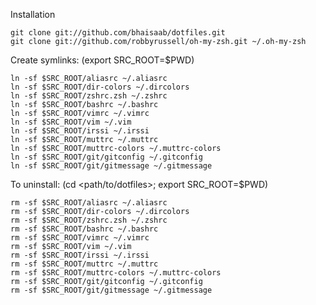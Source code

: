 Installation

    git clone git://github.com/bhaisaab/dotfiles.git
    git clone git://github.com/robbyrussell/oh-my-zsh.git ~/.oh-my-zsh

Create symlinks: (export SRC_ROOT=$PWD)

    ln -sf $SRC_ROOT/aliasrc ~/.aliasrc
    ln -sf $SRC_ROOT/dir-colors ~/.dircolors
    ln -sf $SRC_ROOT/zshrc.zsh ~/.zshrc
    ln -sf $SRC_ROOT/bashrc ~/.bashrc
    ln -sf $SRC_ROOT/vimrc ~/.vimrc
    ln -sf $SRC_ROOT/vim ~/.vim
    ln -sf $SRC_ROOT/irssi ~/.irssi
    ln -sf $SRC_ROOT/muttrc ~/.muttrc
    ln -sf $SRC_ROOT/muttrc-colors ~/.muttrc-colors
    ln -sf $SRC_ROOT/git/gitconfig ~/.gitconfig
    ln -sf $SRC_ROOT/git/gitmessage ~/.gitmessage

To uninstall: (cd <path/to/dotfiles>; export SRC_ROOT=$PWD)

    rm -sf $SRC_ROOT/aliasrc ~/.aliasrc
    rm -sf $SRC_ROOT/dir-colors ~/.dircolors
    rm -sf $SRC_ROOT/zshrc.zsh ~/.zshrc
    rm -sf $SRC_ROOT/bashrc ~/.bashrc
    rm -sf $SRC_ROOT/vimrc ~/.vimrc
    rm -sf $SRC_ROOT/vim ~/.vim
    rm -sf $SRC_ROOT/irssi ~/.irssi
    rm -sf $SRC_ROOT/muttrc ~/.muttrc
    rm -sf $SRC_ROOT/muttrc-colors ~/.muttrc-colors
    rm -sf $SRC_ROOT/git/gitconfig ~/.gitconfig
    rm -sf $SRC_ROOT/git/gitmessage ~/.gitmessage

